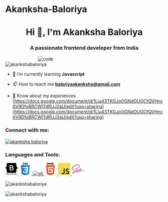 # Akanksha-Baloriya
<h1 align="center">Hi 👋, I'm Akanksha Baloriya</h1>
<h3 align="center">A passionate frontend developer from India</h3>

<img align="right" alt="code" width="400" src="https://animesher.com/orig/0/19/197/1978/animesher.com_code-computer-html-197855.gif" >

<p align="left"> <img src="https://komarev.com/ghpvc/?username=akankshabaloriya&label=Profile%20views&color=0e75b6&style=flat" alt="akankshabaloriya" /> </p>

- 🌱 I’m currently learning **Javascript**

- 📫 How to reach me **baloriyaakanksha@gmail.com**

- 📄 Know about my experiences [https://docs.google.com/document/d/1Liu43TKGJoOGNdOUGCfQVHnc6V9DfxBRCWITdRUJ2aU/edit?usp=sharing](https://docs.google.com/document/d/1Liu43TKGJoOGNdOUGCfQVHnc6V9DfxBRCWITdRUJ2aU/edit?usp=sharing)

<h3 align="left">Connect with me:</h3>
<p align="left">
<a href="https://linkedin.com/in/akanksha baloriya" target="blank"><img align="center" src="https://raw.githubusercontent.com/rahuldkjain/github-profile-readme-generator/master/src/images/icons/Social/linked-in-alt.svg" alt="akanksha baloriya" height="30" width="40" /></a>
</p>

<h3 align="left">Languages and Tools:</h3>
<p align="left"> <a href="https://getbootstrap.com" target="_blank" rel="noreferrer"> <img src="https://raw.githubusercontent.com/devicons/devicon/master/icons/bootstrap/bootstrap-plain-wordmark.svg" alt="bootstrap" width="40" height="40"/> </a> <a href="https://www.w3schools.com/css/" target="_blank" rel="noreferrer"> <img src="https://raw.githubusercontent.com/devicons/devicon/master/icons/css3/css3-original-wordmark.svg" alt="css3" width="40" height="40"/> </a> <a href="https://git-scm.com/" target="_blank" rel="noreferrer"> <img src="https://www.vectorlogo.zone/logos/git-scm/git-scm-icon.svg" alt="git" width="40" height="40"/> </a> <a href="https://www.w3.org/html/" target="_blank" rel="noreferrer"> <img src="https://raw.githubusercontent.com/devicons/devicon/master/icons/html5/html5-original-wordmark.svg" alt="html5" width="40" height="40"/> </a> <a href="https://developer.mozilla.org/en-US/docs/Web/JavaScript" target="_blank" rel="noreferrer"> <img src="https://raw.githubusercontent.com/devicons/devicon/master/icons/javascript/javascript-original.svg" alt="javascript" width="40" height="40"/> </a> <a href="https://sass-lang.com" target="_blank" rel="noreferrer"> <img src="https://raw.githubusercontent.com/devicons/devicon/master/icons/sass/sass-original.svg" alt="sass" width="40" height="40"/> </a> </p>

<p><img align="center" src="https://github-readme-stats.vercel.app/api/top-langs?username=akankshabaloriya&show_icons=true&locale=en&layout=compact" alt="akankshabaloriya" /></p>

<p><img align="center" src="https://github-readme-streak-stats.herokuapp.com/?user=akankshabaloriya&" alt="akankshabaloriya" /></p>

